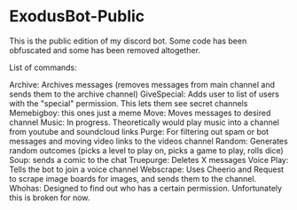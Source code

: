 # ExodusBot-Public
This is the public edition of my discord bot. Some code has been obfuscated and some has been removed altogether.

List of commands:

Archive: Archives messages (removes messages from main channel and sends them to the archive channel)
GiveSpecial: Adds user to list of users with the "special" permission. This lets them see secret channels
Memebigboy: this ones just a meme
Move: Moves messages to desired channel
Music: In progress. Theoretically would play music into a channel from youtube and soundcloud links
Purge: For filtering out spam or bot messages and moving video links to the videos channel
Random: Generates random outcomes (picks a level to play on, picks a game to play, rolls dice)
Soup: sends a comic to the chat
Truepurge: Deletes X messages
Voice Play: Tells the bot to join a voice channel
Webscrape: Uses Cheerio and Request to scrape image boards for images, and sends them to the channel.
Whohas: Designed to find out who has a certain permission. Unfortunately this is broken for now.
